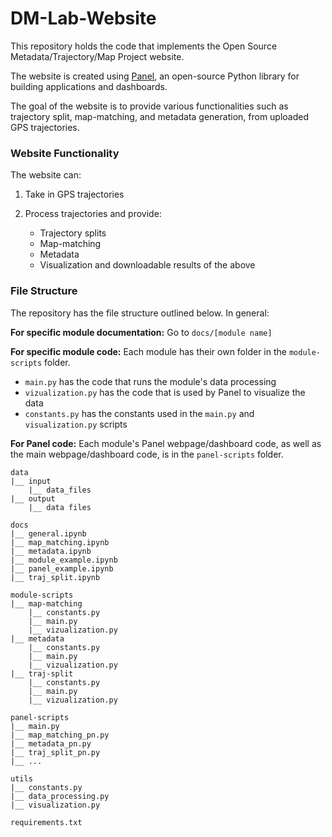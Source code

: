 # DM-Lab-Website
This repository holds the code that implements the Open Source Metadata/Trajectory/Map Project website.

The website is created using [Panel](https://panel.holoviz.org), an open-source Python library for building applications and dashboards. 

The goal of the website is to provide various functionalities such as trajectory split, map-matching, and metadata generation, from uploaded GPS trajectories.

### Website Functionality
The website can:

1. Take in GPS trajectories
2. Process trajectories and provide:
    
    * Trajectory splits
    * Map-matching
    * Metadata
    * Visualization and downloadable results of the above

### File Structure
The repository has the file structure outlined below. In general:

**For specific module documentation:** Go to `docs/[module name]`

**For specific module code:** Each module has their own folder in the `module-scripts` folder. 
* `main.py` has the code that runs the module's data processing
* `vizualization.py` has the code that is used by Panel to visualize the data
* `constants.py` has the constants used in the `main.py` and `visualization.py` scripts

**For Panel code:** Each module's Panel webpage/dashboard code, as well as the main webpage/dashboard code, is in the `panel-scripts` folder.

```
data
|__ input
    |__ data_files
|__ output
    |__ data files

docs
|__ general.ipynb
|__ map_matching.ipynb
|__ metadata.ipynb
|__ module_example.ipynb
|__ panel_example.ipynb
|__ traj_split.ipynb

module-scripts
|__ map-matching
    |__ constants.py
    |__ main.py
    |__ vizualization.py
|__ metadata
    |__ constants.py
    |__ main.py
    |__ vizualization.py
|__ traj-split
    |__ constants.py
    |__ main.py
    |__ vizualization.py

panel-scripts
|__ main.py
|__ map_matching_pn.py
|__ metadata_pn.py
|__ traj_split_pn.py
|__ ...

utils
|__ constants.py
|__ data_processing.py
|__ visualization.py

requirements.txt
```
